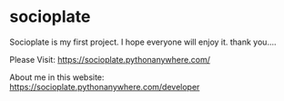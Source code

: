 # socioplate
Socioplate is my first project. I hope everyone will enjoy it. thank you....

Please Visit:
https://socioplate.pythonanywhere.com/

About me in this website:
https://socioplate.pythonanywhere.com/developer
